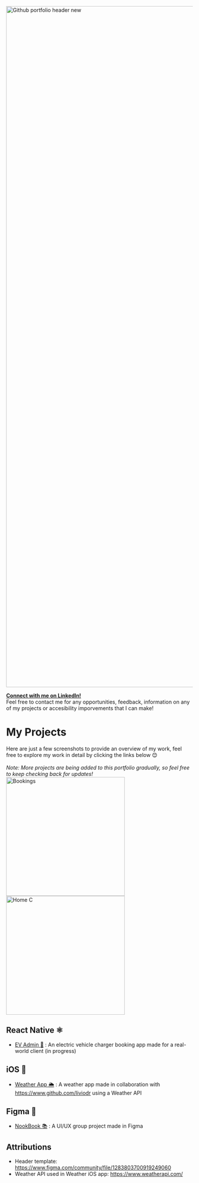 <img width="1834" alt="Github portfolio header new" src="https://github.com/user-attachments/assets/06d28a14-6a45-4f14-87c5-282e656475f5">

[**Connect with me on LinkedIn!**](https://www.linkedin.com/in/aggreyn/)
<br> Feel free to contact me for any opportunities, feedback, information on any of my projects or accesibility imporvements that I can make!

# My Projects
Here are just a few screenshots to provide an overview of my work, feel free to explore my work in detail by clicking the links below 😊
<br><br>*Note: More projects are being added to this portfolio gradually, so feel free to keep checking back for updates!*
<img width="320" alt="Bookings" src="https://github.com/user-attachments/assets/bac1469c-9a9b-4715-b0b3-4a98b08d590d">
<img width="320" alt="Home C" src="https://github.com/user-attachments/assets/24573a53-0d43-4e6d-8e4c-19c1caa1cc48">

## React Native ⚛
* [EV Admin 🔋](/project-docs/doc-rn-evadmin.md) : An electric vehicle charger booking app made for a real-world client (in progress)

## iOS 🍎
* [Weather App 🌦️](/project-docs/doc-ios-weather.md) : A weather app made in collaboration with https://www.github.com/liviodr using a Weather API

## Figma 🎨
* [NookBook 📚](/project-docs/doc-figma-nookbook.md) : A UI/UX group project made in Figma

## Attributions
* Header template: https://www.figma.com/community/file/1283803700919249060
* Weather API used in Weather iOS app: https://www.weatherapi.com/
